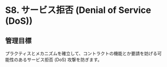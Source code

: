 # S8. サービス拒否 (Denial of Service (DoS))

## 管理目標
プラクティスとメカニズムを確立して、コントラクトの機能とか要請を妨げる可能性のあるサービス拒否 (DoS) 攻撃を防ぎます。
